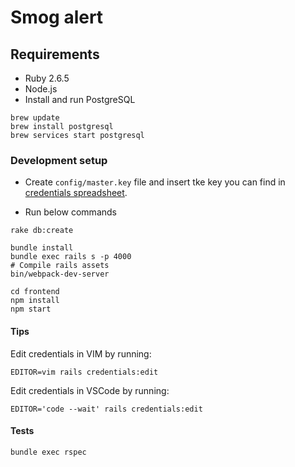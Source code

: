# Smog alert

## Requirements

* Ruby 2.6.5
* Node.js
* Install and run PostgreSQL

```
brew update
brew install postgresql
brew services start postgresql
```

### Development setup

* Create `config/master.key` file and insert tke key you can find in [credentials spreadsheet](https://docs.google.com/spreadsheets/d/1R73V6AilcW1EOpdyUY6PX7ZH6O1R9vVUI42WHqj2kMI/edit#gid=0).

* Run below commands

```
rake db:create

bundle install
bundle exec rails s -p 4000
# Compile rails assets
bin/webpack-dev-server

cd frontend
npm install
npm start
```

#### Tips

Edit credentials in VIM by running:

`EDITOR=vim rails credentials:edit`

Edit credentials in VSCode by running:

`EDITOR='code --wait' rails credentials:edit`

#### Tests

`bundle exec rspec`
